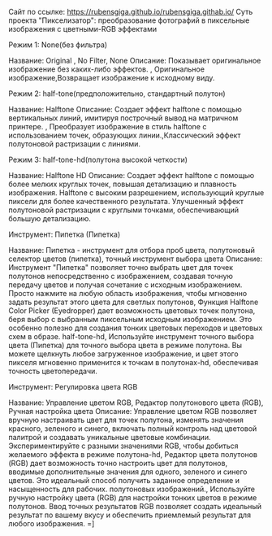 Сайт по ссылке: https://rubensgiga.github.io/rubensgiga.githab.io/
Суть проекта "Пикселизатор": преобразование фотографий в пиксельные изображения с цветными-RGB эффектами

Режим 1: None(без фильтра)

Название: Original , No Filter, None
Описание: Показывает оригинальное изображение без каких-либо эффектов. , Оригинальное изображение,Возвращает изображение к исходному виду.

Режим 2: half-tone(предположительно, стандартный полутон)

Название: Halftone 
Описание: Создает эффект halftone с помощью вертикальных линий, имитируя построчный вывод на матричном принтере. , Преобразует изображение в стиль halftone с использованием точек, образующих линии.,Классический эффект полутоновой растризации с линиями.

Режим 3: half-tone-hd(полутона высокой четкости)

Название: Halftone HD 
Описание: Создает эффект halftone с помощью более мелких круглых точек, повышая детализацию и плавность изображения. Halftone с высоким разрешением, использующий круглые пиксели для более качественного результата. Улучшенный эффект полутоновой растризации с круглыми точками, обеспечивающий большую детализацию.

Инструмент: Пипетка (Пипетка)

Название: Пипетка - инструмент для отбора проб цвета, полутоновый селектор цветов (пипетка), точный инструмент выбора цвета
Описание: Инструмент "Пипетка" позволяет точно выбрать цвет для точек полутонов непосредственно с изображением, создавая точную передачу цветов и получая сочетание с исходным изображением. Просто нажмите на любую область изображения, чтобы мгновенно задать результат этого цвета для светлых полутонов, Функция Halftone Color Picker (Eyedropper) дает возможность цветовых точек полутона, беря выбор с выбранным пиксельным исходным изображением. Это особенно полезно для создания тонких цветовых переходов и цветовых схем в образе. half-tone-hd, Используйте инструмент точного выбора цвета (Пипетка) для точного выбора цвета в режиме полутона. Вы можете щелкнуть любое загруженное изображение, и цвет этого пикселя мгновенно применится к точкам в полутонах-hd, обеспечивая точность цветопередачи.

Инструмент: Регулировка цвета RGB

Название: Управление цветом RGB, Редактор полутонового цвета (RGB), Ручная настройка цвета
Описание: Управление цветом RGB позволяет вручную настраивать цвет для точек полутона, изменять значения красного, зеленого и синего, включать полный контроль над цветовой палитрой и создавать уникальные цветовые комбинации. Экспериментируйте с разными значениями RGB, чтобы добиться желаемого эффекта в режиме полутона-hd, Редактор цвета полутонов (RGB) дает возможность точно настроить цвет для полутонов, вводимые дополнительные значения для одного, зеленого и синего цветов. Это идеальный способ получить заданное определение и насыщенность для рабочих. полутоновых изображений., Используйте ручную настройку цвета (RGB) для настройки тонких цветов в режиме полутонов. Ввод точных результатов RGB позволяет создать идеальный результат по вашему вкусу и обеспечить приемлемый результат для любого изображения. =]


